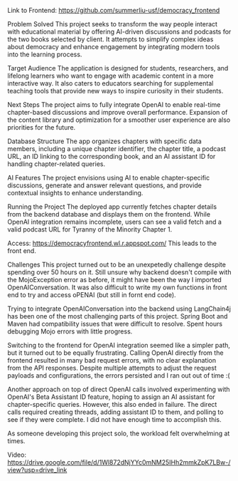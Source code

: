 
Link to Frontend: https://github.com/summerliu-usf/democracy_frontend

Problem Solved
This project seeks to transform the way people interact with educational material by offering AI-driven discussions and podcasts for the two books selected by client. It attempts to simplify complex ideas about democracy and enhance engagement by integrating modern tools into the learning process.


Target Audience
The application is designed for students, researchers, and lifelong learners who want to engage with academic content in a more interactive way. It also caters to educators searching for supplemental teaching tools that provide new ways to inspire curiosity in their students.


Next Steps
The project aims to fully integrate OpenAI to enable real-time chapter-based discussions and improve overall performance. Expansion of the content library and optimization for a smoother user experience are also priorities for the future.


Database Structure
The app organizes chapters with specific data members, including a unique chapter identifier, the chapter title, a podcast URL, an ID linking to the corresponding book, and an AI assistant ID for handling chapter-related queries.


AI Features
The project envisions using AI to enable chapter-specific discussions, generate and answer relevant questions, and provide contextual insights to enhance understanding. 

Running the Project
The deployed app currently fetches chapter details from the backend database and displays them on the frontend. While OpenAI integration remains incomplete, users can see a valid fetch and a valid podcast URL for Tyranny of the Minority Chapter 1.

Access: https://democracyfrontend.wl.r.appspot.com/ 
This leads to the front end. 


Challenges
This project turned out to be an unexpetedly challenge despite spending over 50 hours on it. Still unsure why backend doesn't compile with the MojoException error as before, it might have been the way I imported OpenAIConversation. It was also difficult to write my own functions in front end to try and access oPENAI (but still in fornt end code). 

Trying to integrate OpenAIConversation into the backend using LangChain4j has been one of the most challenging parts of this project. Spring Boot and Maven had compatibility issues that were difficult to resolve. Spent hours debugging Mojo errors with little progress.

Switching to the frontend for OpenAI integration seemed like a simpler path, but it turned out to be equally frustrating. Calling OpenAI directly from the frontend resulted in many bad request errors, with no clear explanation from the API responses. Despite multiple attempts to adjust the request payloads and configurations, the errors persisted and I ran out out of time :( 

Another approach on top of direct OpenAI calls involved experimenting with OpenAI's Beta Assistant ID feature, hoping to assign an AI assistant for chapter-specific queries. However, this also ended in failure. The direct calls required creating threads, adding assistant ID to them, and polling to see if they were complete. I did not have enough time to accomplish this. 

As someone developing this project solo, the workload felt overwhelming at times. 


Video: https://drive.google.com/file/d/1Wl872dNjYYc0mNM25IHh2mmkZpK7LBw-/view?usp=drive_link
